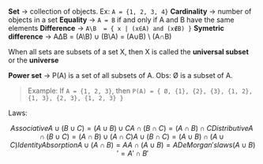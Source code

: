 __Set__ → collection of objects. Ex: `A = {1, 2, 3, 4}`
__Cardinality__ → number of objects in a set
__Equality__ → `A = B` if and only if A and B have the same elements
__Difference__ → `A\B  = { x | (x∈A) and (x∉B) }`
__Symetric difference__ → AΔB = (A\\B) ∪ (B\\A) = (A∪B) \\ (A∩B)

When all sets are subsets of a set X, then X is called the __universal subset__ or the __universe__

__Power set__ → P(A) is a set of all subsets of A. Obs: Ø is a subset of A.
> Example:
> If `A = {1, 2, 3}`, then `P(A) = { Ø, {1}, {2}, {3}, {1, 2}, {1, 3}, {2, 3}, {1, 2, 3} }`

Laws:
```math
Associative
A \cup (B \cup C) = (A \cup B) \cup C
A \cap (B \cap C) = (A \cap B) \cap C

Distributive
A \cap (B \cup C) = (A \cap B) \cup (A \cap C)
A \cup (B \cap C) = (A \cup B) \cap (A \cup C)

Identity

Absorption
A \cup (A \cap B) = A
A \cap (A \cup B) = A

De Morgan's laws
(A \cup B)' = A' \cap B'
```
